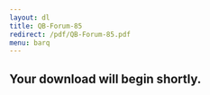 ```yaml
---
layout: dl
title: QB-Forum-85
redirect: /pdf/QB-Forum-85.pdf
menu: barq
---
```

## Your download will begin shortly.
